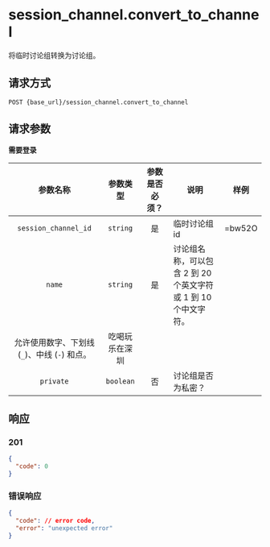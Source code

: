 # session_channel.convert_to_channel

将临时讨论组转换为讨论组。

## 请求方式

```
POST {base_url}/session_channel.convert_to_channel
```

## 请求参数

**需要登录**

| 参数名称 | 参数类型 | 参数是否必须？ | 说明 | 样例 |
|:--------:|:--------:|:--------------:|------|------|
| `session_channel_id` | `string` | 是 | 临时讨论组 id | =bw52O |
| `name` | `string` | 是 | 讨论组名称，可以包含 2 到 20 个英文字符或 1 到 10 个中文字符。
允许使用数字、下划线 (`_`)、中线 (`-`) 和点。 | 吃喝玩乐在深圳 |
| `private` | `boolean` | 否 | 讨论组是否为私密？ |  |

## 响应

### 201

```json
{
  "code": 0
}
```
### 错误响应

```json
{
  "code": // error code,
  "error": "unexpected error"
}
```

<!-- generated by gen_doc.js -->
